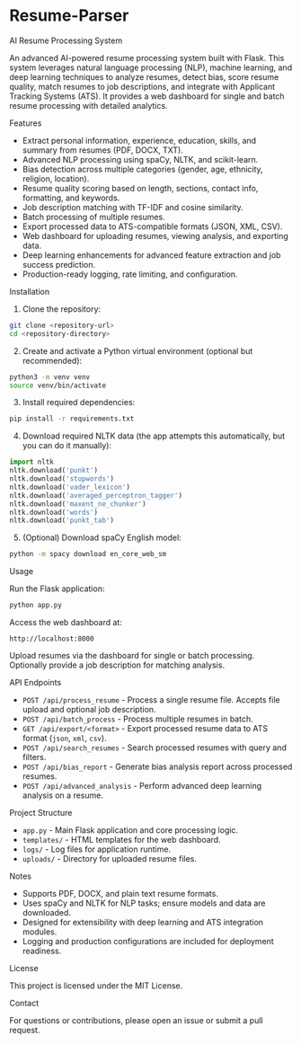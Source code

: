 # Resume-Parser
AI Resume Processing System

An advanced AI-powered resume processing system built with Flask. This system leverages natural language processing (NLP), machine learning, and deep learning techniques to analyze resumes, detect bias, score resume quality, match resumes to job descriptions, and integrate with Applicant Tracking Systems (ATS). It provides a web dashboard for single and batch resume processing with detailed analytics.

Features

- Extract personal information, experience, education, skills, and summary from resumes (PDF, DOCX, TXT).
- Advanced NLP processing using spaCy, NLTK, and scikit-learn.
- Bias detection across multiple categories (gender, age, ethnicity, religion, location).
- Resume quality scoring based on length, sections, contact info, formatting, and keywords.
- Job description matching with TF-IDF and cosine similarity.
- Batch processing of multiple resumes.
- Export processed data to ATS-compatible formats (JSON, XML, CSV).
- Web dashboard for uploading resumes, viewing analysis, and exporting data.
- Deep learning enhancements for advanced feature extraction and job success prediction.
- Production-ready logging, rate limiting, and configuration.

Installation

1. Clone the repository:

```bash
git clone <repository-url>
cd <repository-directory>
```

2. Create and activate a Python virtual environment (optional but recommended):

```bash
python3 -m venv venv
source venv/bin/activate
```

3. Install required dependencies:

```bash
pip install -r requirements.txt
```

4. Download required NLTK data (the app attempts this automatically, but you can do it manually):

```python
import nltk
nltk.download('punkt')
nltk.download('stopwords')
nltk.download('vader_lexicon')
nltk.download('averaged_perceptron_tagger')
nltk.download('maxent_ne_chunker')
nltk.download('words')
nltk.download('punkt_tab')
```

5. (Optional) Download spaCy English model:

```bash
python -m spacy download en_core_web_sm
```

Usage

Run the Flask application:

```bash
python app.py
```

Access the web dashboard at:

```
http://localhost:8000
```

Upload resumes via the dashboard for single or batch processing. Optionally provide a job description for matching analysis.

API Endpoints

- `POST /api/process_resume` - Process a single resume file. Accepts file upload and optional job description.
- `POST /api/batch_process` - Process multiple resumes in batch.
- `GET /api/export/<format>` - Export processed resume data to ATS format (`json`, `xml`, `csv`).
- `POST /api/search_resumes` - Search processed resumes with query and filters.
- `POST /api/bias_report` - Generate bias analysis report across processed resumes.
- `POST /api/advanced_analysis` - Perform advanced deep learning analysis on a resume.

Project Structure

- `app.py` - Main Flask application and core processing logic.
- `templates/` - HTML templates for the web dashboard.
- `logs/` - Log files for application runtime.
- `uploads/` - Directory for uploaded resume files.

Notes

- Supports PDF, DOCX, and plain text resume formats.
- Uses spaCy and NLTK for NLP tasks; ensure models and data are downloaded.
- Designed for extensibility with deep learning and ATS integration modules.
- Logging and production configurations are included for deployment readiness.

License

This project is licensed under the MIT License.

Contact

For questions or contributions, please open an issue or submit a pull request.

